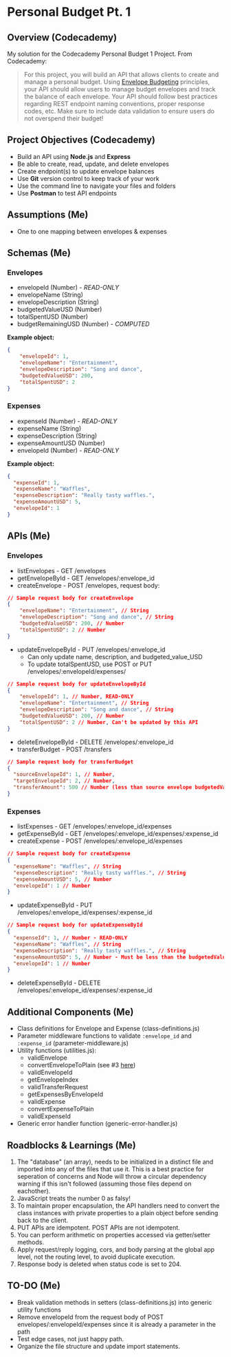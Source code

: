 # Personal Budget Pt. 1

## Overview (Codecademy)
My solution for the Codecademy Personal Budget 1 Project. From Codecademy:
> For this project, you will build an API that allows clients to create and manage a personal budget. Using [Envelope Budgeting](https://www.thebalance.com/what-is-envelope-budgeting-1293682) principles, your API should allow users to manage budget envelopes and track the balance of each envelope. Your API should follow best practices regarding REST endpoint naming conventions, proper response codes, etc. Make sure to include data validation to ensure users do not overspend their budget!

## Project Objectives (Codecademy)
- Build an API using **Node.js** and **Express**
- Be able to create, read, update, and delete envelopes
- Create endpoint(s) to update envelope balances
- Use **Git** version control to keep track of your work
- Use the command line to navigate your files and folders
- Use **Postman** to test API endpoints

## Assumptions (Me)
- One to one mapping between envelopes & expenses

## Schemas (Me)
### Envelopes
- envelopeId (Number) - *READ-ONLY*
- envelopeName (String)
- envelopeDescription (String)
- budgetedValueUSD (Number)
- totalSpentUSD (Number)
- budgetRemainingUSD (Number) - *COMPUTED*

**Example object:**
``` JSON
{
    "envelopeId": 1,
    "envelopeName": "Entertainment",
    "envelopeDescription": "Song and dance",
    "budgetedValueUSD": 200,
    "totalSpentUSD": 2
}
```
### Expenses
- expenseId (Number) - *READ-ONLY*
- expenseName (String)
- expenseDescription (String)
- expenseAmountUSD (Number)
- envelopeId (Number) - *READ-ONLY*

**Example object:**
``` JSON
{
  "expenseId": 1,
  "expenseName": "Waffles",
  "expenseDescription": "Really tasty waffles.",
  "expenseAmountUSD": 5,
  "envelopeId": 1
}
```
## APIs (Me)
### Envelopes
- listEnvelopes - GET /envelopes
- getEnvelopeById - GET /envelopes/:envelope_id
- createEnvelope - POST /envelopes, request body:
``` JSON
// Sample request body for createEnvelope
{
    "envelopeName": "Entertainment", // String
    "envelopeDescription": "Song and dance", // String
    "budgetedValueUSD": 200, // Number
    "totalSpentUSD": 2 // Number
}
```
- updateEnvelopeById - PUT /envelopes/:envelope_id
  - Can only update name, description, and budgeted_value_USD
  - To update totalSpentUSD, use POST or PUT /envelopes/:envelopeId/expenses/
``` JSON
// Sample request body for updateEnvelopeById
{
    "envelopeId": 1, // Number, READ-ONLY
    "envelopeName": "Entertainment", // String
    "envelopeDescription": "Song and dance", // String
    "budgetedValueUSD": 200, // Number
    "totalSpentUSD": 2 // Number, Can't be updated by this API
}
```
- deleteEnvelopeById - DELETE /envelopes/:envelope_id
- transferBudget - POST /transfers
``` JSON
// Sample request body for transferBudget
{
  "sourceEnvelopeId": 1, // Number,
  "targetEnvelopeId": 2, // Number,
  "transferAmount": 500 // Number (less than source envelope budgetedValueUSD)
}
```
### Expenses
- listExpenses - GET /envelopes/:envelope_id/expenses
- getExpenseById - GET /envelopes/:envelope_id/expenses/:expense_id
- createExpense - POST /envelopes/:envelope_id/expenses
``` JSON
// Sample request body for createExpense
{
  "expenseName": "Waffles", // String
  "expenseDescription": "Really tasty waffles.", // String
  "expenseAmountUSD": 5, // Number
  "envelopeId": 1 // Number
}
```
- updateExpenseById - PUT /envelopes/:envelope_id/expenses/:expense_id
``` JSON
// Sample request body for updateExpenseById
{
  "expenseId": 1, // Number - READ-ONLY
  "expenseName": "Waffles", // String
  "expenseDescription": "Really tasty waffles.", // String
  "expenseAmountUSD": 5, // Number - Must be less than the budgetedValueUSD of the corresponding envelope
  "envelopeId": 1 // Number
}
```
- deleteExpenseById - DELETE /envelopes/:envelope_id/expenses/:expense_id

## Additional Components (Me)
- Class definitions for Envelope and Expense (class-definitions.js)
- Parameter middleware functions to validate `:envelope_id` and `:expense_id` (parameter-middleware.js)
- Utility functions (utilities.js):
  - validEnvelope
  - convertEnvelopeToPlain (see #3 [here](#Roadblocks-&-Learnings-(Me)))
  - validEnvelopeId
  - getEnvelopeIndex
  - validTransferRequest
  - getExpensesByEnvelopeId
  - validExpense
  - convertExpenseToPlain
  - validExpenseId
- Generic error handler function (generic-error-handler.js)

## Roadblocks & Learnings (Me)
1. The "database" (an array), needs to be initialized in a distinct file and imported into any of the files that use it. This is a best practice for seperation of concerns and Node will throw a circular dependency warning if this isn't followed (assuming those files depend on eachother).
2. JavaScript treats the number 0 as falsy!
3. To maintain proper encapsulation, the API handlers need to convert the class instances with private properties to a plain object before sending back to the client.
4. PUT APIs are idempotent. POST APIs are not idempotent.
5. You can perform arithmetic on properties accessed via getter/setter methods.
6. Apply request/reply logging, cors, and body parsing at the global app level, not the routing level, to avoid duplicate execution.
7. Response body is deleted when status code is set to 204.

## TO-DO (Me)
- Break validation methods in setters (class-definitions.js) into generic utility functions
- Remove envelopeId from the request body of POST envelopes/:envelopeId/expenses since it is already a parameter in the path
- Test edge cases, not just happy path.
- Organize the file structure and update import statements.